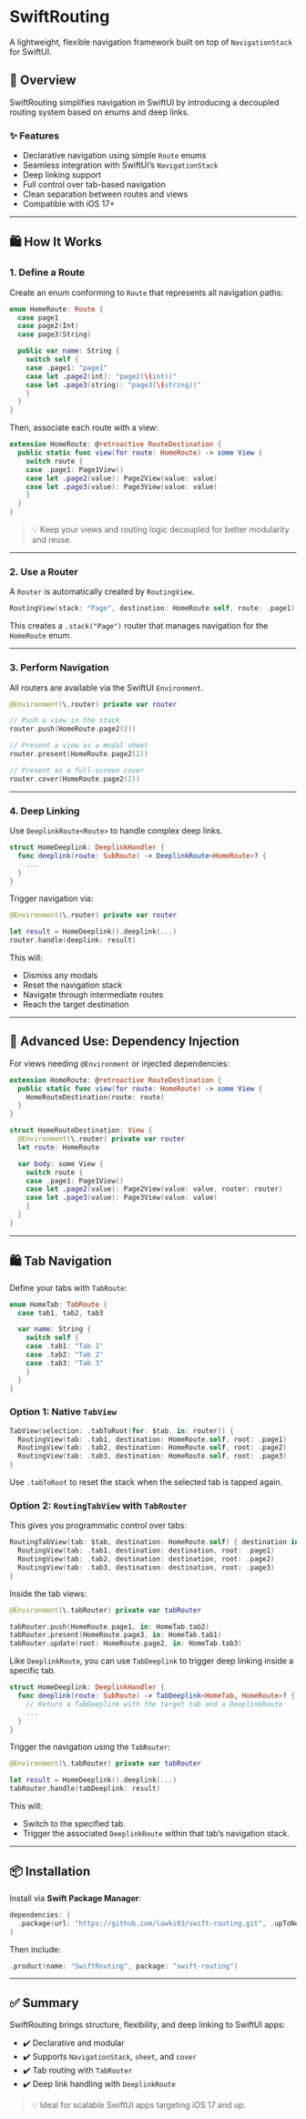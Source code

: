 
# SwiftRouting

&#x20;

A lightweight, flexible navigation framework built on top of `NavigationStack` for SwiftUI.

## 🚀 Overview

SwiftRouting simplifies navigation in SwiftUI by introducing a decoupled routing system based on enums and deep links.

### ✨ Features

- Declarative navigation using simple `Route` enums
- Seamless integration with SwiftUI’s `NavigationStack`
- Deep linking support
- Full control over tab-based navigation
- Clean separation between routes and views
- Compatible with iOS 17+

---

## 🛍️ How It Works

### 1. Define a Route

Create an enum conforming to `Route` that represents all navigation paths:

```swift
enum HomeRoute: Route {
  case page1
  case page2(Int)
  case page3(String)

  public var name: String {
    switch self {
    case .page1: "page1"
    case let .page2(int): "page2(\(int))"
    case let .page3(string): "page3(\(string))"
    }
  }
}
```

Then, associate each route with a view:

```swift
extension HomeRoute: @retroactive RouteDestination {
  public static func view(for route: HomeRoute) -> some View {
    switch route {
    case .page1: Page1View()
    case let .page2(value): Page2View(value: value)
    case let .page3(value): Page3View(value: value)
    }
  }
}
```

> 💡 Keep your views and routing logic decoupled for better modularity and reuse.

---

### 2. Use a Router

A `Router` is automatically created by `RoutingView`.

```swift
RoutingView(stack: "Page", destination: HomeRoute.self, route: .page1)
```

This creates a `.stack("Page")` router that manages navigation for the `HomeRoute` enum.

---

### 3. Perform Navigation

All routers are available via the SwiftUI `Environment`.

```swift
@Environment(\.router) private var router

// Push a view in the stack
router.push(HomeRoute.page2(2))

// Present a view as a modal sheet
router.present(HomeRoute.page2(2))

// Present as a full-screen cover
router.cover(HomeRoute.page2(2))
```

---

### 4. Deep Linking

Use `DeeplinkRoute<Route>` to handle complex deep links.

```swift
struct HomeDeeplink: DeeplinkHandler {
  func deeplink(route: SubRoute) -> DeeplinkRoute<HomeRoute>? {
    ...
  }
}
```

Trigger navigation via:

```swift
@Environment(\.router) private var router

let result = HomeDeeplink().deeplink(...)
router.handle(deeplink: result)
```

This will:

- Dismiss any modals
- Reset the navigation stack
- Navigate through intermediate routes
- Reach the target destination

---

## 🧪 Advanced Use: Dependency Injection

For views needing `@Environment` or injected dependencies:

```swift
extension HomeRoute: @retroactive RouteDestination {
  public static func view(for route: HomeRoute) -> some View {
    HomeRouteDestination(route: route)
  }
}

struct HomeRouteDestination: View {
  @Environment(\.router) private var router
  let route: HomeRoute

  var body: some View {
    switch route {
    case .page1: Page1View()
    case let .page2(value): Page2View(value: value, router: router)
    case let .page3(value): Page3View(value: value)
    }
  }
}
```

---

## 🛍️ Tab Navigation

Define your tabs with `TabRoute`:

```swift
enum HomeTab: TabRoute {
  case tab1, tab2, tab3

  var name: String {
    switch self {
    case .tab1: "Tab 1"
    case .tab2: "Tab 2"
    case .tab3: "Tab 3"
    }
  }
}
```

### Option 1: Native `TabView`

```swift
TabView(selection: .tabToRoot(for: $tab, in: router)) {
  RoutingView(tab: .tab1, destination: HomeRoute.self, root: .page1)
  RoutingView(tab: .tab2, destination: HomeRoute.self, root: .page2)
  RoutingView(tab: .tab3, destination: HomeRoute.self, root: .page3)
}
```

Use `.tabToRoot` to reset the stack when the selected tab is tapped again.

### Option 2: `RoutingTabView` with `TabRouter`

This gives you programmatic control over tabs:

```swift
RoutingTabView(tab: $tab, destination: HomeRoute.self) { destination in
  RoutingView(tab: .tab1, destination: destination, root: .page1)
  RoutingView(tab: .tab2, destination: destination, root: .page2)
  RoutingView(tab: .tab3, destination: destination, root: .page3)
}
```

Inside the tab views:

```swift
@Environment(\.tabRouter) private var tabRouter

tabRouter.push(HomeRoute.page1, in: HomeTab.tab2)
tabRouter.present(HomeRoute.page3, in: HomeTab.tab1)
tabRouter.update(root: HomeRoute.page2, in: HomeTab.tab3)
```

Like `DeeplinkRoute`, you can use `TabDeeplink` to trigger deep linking inside a specific tab.

```swift
struct HomeDeeplink: DeeplinkHandler {
  func deeplink(route: SubRoute) -> TabDeeplink<HomeTab, HomeRoute>? {
    // Return a TabDeeplink with the target tab and a DeeplinkRoute
    ...
  }
}
```

Trigger the navigation using the `TabRouter`:

```swift
@Environment(\.tabRouter) private var tabRouter

let result = HomeDeeplink().deeplink(...)
tabRouter.handle(tabDeeplink: result)
```

This will:
- Switch to the specified tab.
- Trigger the associated `DeeplinkRoute` within that tab’s navigation stack.


---

## 📦 Installation

Install via **Swift Package Manager**:

```swift
dependencies: [
  .package(url: "https://github.com/lowki93/swift-routing.git", .upToNextMajor(from: "0.0.1"))
]
```

Then include:

```swift
.product(name: "SwiftRouting", package: "swift-routing")
```

---

## ✅ Summary

SwiftRouting brings structure, flexibility, and deep linking to SwiftUI apps:

- ✔️ Declarative and modular
- ✔️ Supports `NavigationStack`, `sheet`, and `cover`
- ✔️ Tab routing with `TabRouter`
- ✔️ Deep link handling with `DeeplinkRoute`

> 💡 Ideal for scalable SwiftUI apps targeting iOS 17 and up.

